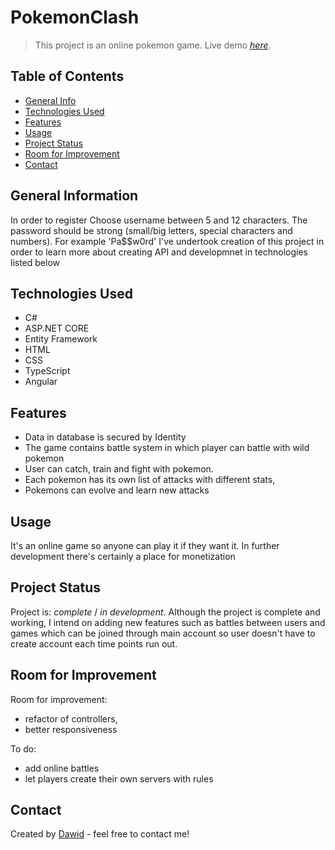 # PokemonClash
> This project is an online pokemon game.
> Live demo [_here_](https://pokemonappfinal.fly.dev/).

## Table of Contents
* [General Info](#general-information)
* [Technologies Used](#technologies-used)
* [Features](#features)
* [Usage](#usage)
* [Project Status](#project-status)
* [Room for Improvement](#room-for-improvement)
* [Contact](#contact)


## General Information
 In order to register Choose username between 5 and 12 characters. The password should be strong (small/big letters, special characters and numbers). 
 For example 'Pa$$w0rd'
 I've undertook creation of this project in order to learn more about creating API and developmnet in technologies listed below


## Technologies Used
- C#
- ASP.NET CORE
- Entity Framework
- HTML
- CSS
- TypeScript
- Angular

## Features
- Data in database is secured by Identity
- The game contains battle system in  which player can battle with wild pokemon
- User can catch, train and fight with pokemon. 
- Each pokemon has its own list of attacks with different stats,
- Pokemons can evolve and learn new attacks 

## Usage
It's an online game so anyone can play it if they want it. In further development there's certainly a place for monetization

## Project Status
Project is: _complete_ / _in development_. Although the project is complete and working, I intend on adding new features such as battles between users and games 
which can be joined through main account so user doesn't have to create account each time points run out.


## Room for Improvement

Room for improvement:
- refactor of controllers,
- better responsiveness

To do:
- add online battles
- let players create their own servers with rules


## Contact
Created by [Dawid](https://dawid-dev.fly.dev/) - feel free to contact me!
